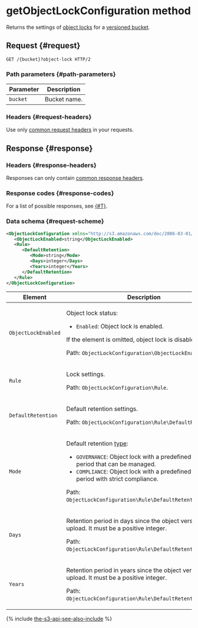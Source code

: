 # getObjectLockConfiguration method

Returns the settings of [object locks](../../../concepts/object-lock.md) for a [versioned bucket](../../../concepts/versioning.md).

## Request {#request}

```
GET /{bucket}?object-lock HTTP/2
```

### Path parameters {#path-parameters}

| Parameter | Description |
----- | -----
| `bucket` | Bucket name. |


### Headers {#request-headers}
Use only [common request headers](../common-request-headers.md) in your requests.


## Response {#response}

### Headers {#response-headers}

Responses can only contain [common response headers](../common-response-headers.md).

### Response codes {#response-codes}

For a list of possible responses, see [{#T}](../response-codes.md).


### Data schema {#request-scheme}

```xml
<ObjectLockConfiguration xmlns="http://s3.amazonaws.com/doc/2006-03-01/">
   <ObjectLockEnabled>string</ObjectLockEnabled>
   <Rule>
      <DefaultRetention>
         <Mode>string</Mode>
         <Days>integer</Days>
         <Years>integer</Years>
      </DefaultRetention>
   </Rule>
</ObjectLockConfiguration>
```

| Element | Description |
----- | -----
| `ObjectLockEnabled` | <p>Object lock status:</p><ul><li>`Enabled`: Object lock is enabled.</li></ul><p>If the element is omitted, object lock is disabled.</p><p>Path: `ObjectLockConfiguration\ObjectLockEnabled`.</p> |
| `Rule` | <p>Lock settings.</p><p>Path: `ObjectLockConfiguration\Rule`.</p> |
| `DefaultRetention` | <p>Default retention settings.</p><p>Path: `ObjectLockConfiguration\Rule\DefaultRetention`.</p> |
| `Mode` | <p>Default retention [type](../../../concepts/object-lock.md#types):</p><ul><li>`GOVERNANCE`: Object lock with a predefined retention period that can be managed.</li><li>`COMPLIANCE`: Object lock with a predefined retention period with strict compliance.</li></ul><p>Path: `ObjectLockConfiguration\Rule\DefaultRetention\Mode`.</p> |
| `Days` | <p>Retention period in days since the object version upload. It must be a positive integer.</p><p>Path: `ObjectLockConfiguration\Rule\DefaultRetention\Days`.</p> |
| `Years` | <p>Retention period in years since the object version upload. It must be a positive integer.</p><p>Path: `ObjectLockConfiguration\Rule\DefaultRetention\Years`.</p> |

{% include [the-s3-api-see-also-include](../../../../_includes/storage/the-s3-api-see-also-include.md) %}